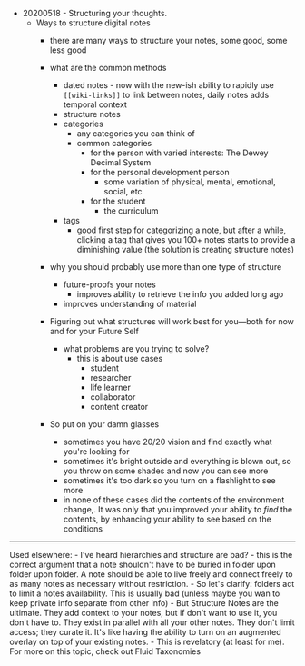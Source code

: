 - 20200518 - Structuring your thoughts.
    - Ways to structure digital notes
        - there are many ways to structure your notes, some good, some less good
        - what are the common methods
            - dated notes - now with the new-ish ability to rapidly use `[[wiki-links]]` to link between notes, daily notes adds temporal context
            - structure notes
            - categories
                - any categories you can think of
                - common categories
                    - for the person with varied interests: The Dewey Decimal System
                    - for the personal development person
                        - some variation of physical, mental, emotional, social, etc
                    - for the student
                        - the curriculum
            - tags
                - good first step for categorizing a note, but after a while, clicking a tag that gives you 100+ notes starts to provide a diminishing value (the solution is creating structure notes)
        - why you should probably use more than one type of structure
            - future-proofs your notes
                - improves ability to retrieve the info you added long ago
            - improves understanding of material
			
			
			
        - Figuring out what structures will work best for you—both for now and for your Future Self
            - what problems are you trying to solve?
                - this is about use cases
                    - student
                    - researcher
                    - life learner
                    - collaborator
                    - content creator
        - So put on your damn glasses
            - sometimes you have 20/20 vision and find exactly what you're looking for
            - sometimes it's bright outside and everything is blown out, so you throw on some shades and now you can see more
            - sometimes it's too dark so you turn on a flashlight to see more
            - in none of these cases did the contents of the environment change,. It was only that you improved your ability to *find* the contents, by enhancing your ability to see based on the conditions


---
Used elsewhere:
        - I've heard hierarchies and structure are bad?
            - this is the correct argument that a note shouldn't have to be buried in folder upon folder upon folder. A note should be able to live freely and connect freely to as many notes as necessary without restriction.
            - So let's clarify: folders act to limit a notes availability. This is usually bad (unless maybe you wan to keep private info separate from other info)
            - But Structure Notes are the ultimate. They add context to your notes, but if don't want to use it, you don't have to. They exist in parallel with all your other notes. They don't limit access; they curate it. It's like having the ability to turn on an augmented overlay on top of your existing notes. 
                - This is revelatory (at least for me). For more on this topic, check out Fluid Taxonomies